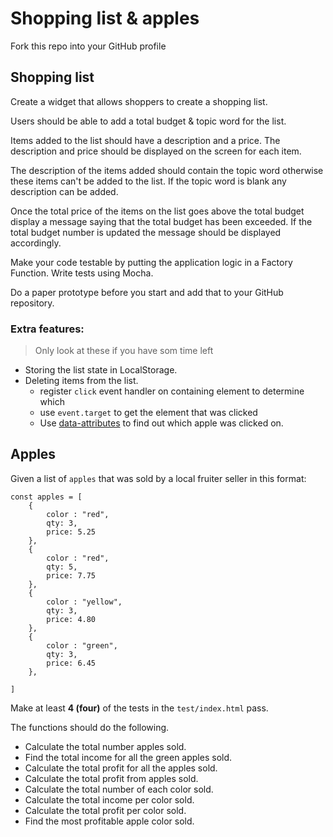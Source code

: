 # Shopping list & apples

Fork this repo into your GitHub profile

## Shopping list

Create a widget that allows shoppers to create a shopping list.

Users should be able to add a total budget & topic word for the list.

Items added to the list should have a description and a price. The description and price should be displayed on the screen for each item.

The description of the items added should contain the topic word otherwise these items can't be added to the list. If the topic word is blank any description can be added. 

Once the total price of the items on the list goes above the total budget display a message saying that the total budget has been exceeded. If the total budget number is updated the message should be displayed accordingly.

Make your code testable by putting the application logic in a Factory Function. Write tests using Mocha.

Do a paper prototype before you start and add that to your GitHub repository.

### Extra features:

> Only look at these if you have som time left

* Storing the list state in LocalStorage.
* Deleting items from the list.
	* register `click` event handler on containing element to determine which
	* use `event.target` to get the element that was clicked
	* Use [data-attributes](https://developer.mozilla.org/en-US/docs/Learn/HTML/Howto/Use_data_attributes) to find out which apple was clicked on.

## Apples

Given a list of `apples` that was sold by a local fruiter seller in this format:

```
const apples = [
	{
		color : "red",
		qty: 3,
		price: 5.25
	},
	{
		color : "red",
		qty: 5,
		price: 7.75
	},
	{
		color : "yellow",
		qty: 3,
		price: 4.80
	},
	{
		color : "green",
		qty: 3,
		price: 6.45
	},

]
```

Make at least **4 (four)** of the tests in the `test/index.html` pass.

The functions should do the following.

* Calculate the total number apples sold.
* Find the total income for all the green apples sold.
* Calculate the total profit for all the apples sold.
* Calculate the total profit from apples sold.
* Calculate the total number of each color sold.
* Calculate the total income per color sold.
* Calculate the total profit per color sold.
* Find the most profitable apple color sold.
